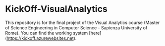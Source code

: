 # KickOff-VisualAnalytics
This repository is for the final project of the Visual Analytics course (Master of Science Engineering in Computer Science - Sapienza University of Rome). You can find the working system [here] (https://kickoff.azurewebsites.net).
